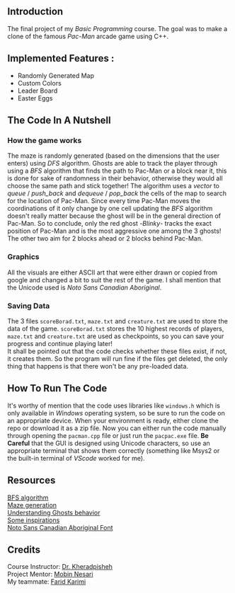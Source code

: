 ## Introduction
The final project of my *Basic Programming* course. The goal was to make a clone of the famous *Pac-Man* arcade game using C++.

## Implemented Features :
- Randomly Generated Map
- Custom Colors
- Leader Board
-  Easter Eggs

## The  Code In A Nutshell
### How the game works
The maze is randomly generated (based on the dimensions that the user enters) using *DFS* algorithm.
Ghosts are able to track the player through using a *BFS* algorithm that finds the path to Pac-Man or a block near it, this is done for sake of randomness in their behavior, otherwise they would all choose the same path and stick together!
The algorithm uses a *vector* to *queue* / *push_back* and *dequeue* / *pop_back* the cells of the map to search for the location of Pac-Man. Since every time Pac-Man moves the coordinations of it only change by one cell updating the *BFS* algorithm doesn't really matter because the ghost will be in the general direction of Pac-Man.
So to conclude, only the red ghost -*Blinky*- tracks the exact position of Pac-Man and is the most aggressive one among the 3 ghosts! The other two aim for 2 blocks ahead or 2 blocks behind Pac-Man.
### Graphics
All the visuals are either ASCII art that were either drawn or copied from google and changed a bit to suit the rest of the game.
I shall mention that the Unicode used is *Noto Sans Canadian Aboriginal*.
### Saving Data
The 3 files `scoreBorad.txt`, `maze.txt` and `creature.txt` are used to store the data of the game. `scoreBorad.txt` stores the 10 highest records of players, `maze.txt` and `creature.txt` are used as checkpoints, so you can save your progress and continue playing later!<br>
It shall be pointed out that the code checks whether these files exist, if not, it creates them. So the program will run fine if the files get deleted, the only thing that happens is that there won't be any pre-loaded data.

## How To Run The Code
It's worthy of mention that the code uses libraries like `windows.h` which is only available in *Windows* operating system, so be sure to run the code on an appropriate device.
When your environment is ready, either clone the repo or download it as a zip file. Now you can either run the code manually through opening the `pacman.cpp` file or just run the ‍‍‍‍‍‍‍‍‍‍‍‍‍‍`pacpac.exe` file. **Be Careful** that the GUI is designed using Unicode characters, so use an appropriate terminal that shows them correctly (something like Msys2 or the built-in terminal of *VScode* worked for me).
 
## Resources
[BFS algorithm](https://www.youtube.com/watch?v=KiCBXu4P-2Y)<br>
[Maze generation](https://www.youtube.com/watch?v=Y37-gB83HKE)<br>
[Understanding Ghosts behavior](https://gameinternals.com/understanding-pac-man-ghost-behavior)<br>
[Some inspirations](https://www.youtube.com/watch?v=vC0d1rDmPBs)<br>
[Noto Sans Canadian Aboriginal Font](https://fonts.google.com/noto/specimen/Noto+Sans+Canadian+Aboriginal)
## Credits
Course Instructor: [Dr. Kheradpisheh](https://www.linkedin.com/in/saeed-reza-kheradpisheh-7a0b18155/) <br>
Project Mentor: [Mobin Nesari](https://www.linkedin.com/in/mobin-nesari/)<br>
My teammate: [Farid Karimi](https://www.linkedin.com/in/farid-kmi/)
